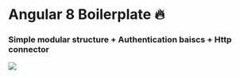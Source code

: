 # Angular 8 Boilerplate :fire:

### Simple modular structure + Authentication baiscs + Http connector 

<!-- <a href="" > 
<div style="display: flex; flex-direction: row; align-items: center; margin-top: 60px">
<img src="http://cdn.embed.ly/providers/logos/codesandbox.png" width="30" />
<span style='color: #4287f5; margin-left: 10px; font-weight: 600'>Sandbox Demo</span>
</div>
</a> -->

![](https://res.cloudinary.com/dqzurhnfk/image/upload/v1569682366/folder-structure_eoswjb.png)